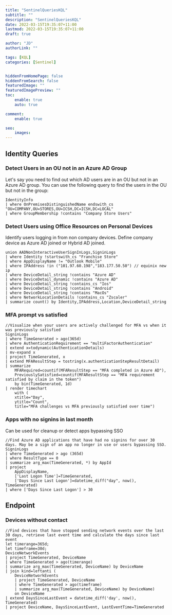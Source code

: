 ```yaml
---
title: "SentinelQueriesKQL"
subtitle: ""
description: "SentinelQueriesKQL"
date: 2022-03-15T19:35:07+11:00
lastmod: 2022-03-15T19:35:07+11:00
draft: true

author: "JD"
authorLink: ""

tags: [KQL]
categories: [Sentinel]


hiddenFromHomePage: false
hiddenFromSearch: false
featuredImage: ""
featuredImagePreview: ""
toc:
    enable: true
    auto: true

comment:
    enable: true

seo:
    images:
---
```


## Identity Queries

### Detect Users in an OU not in an Azure AD Group
Let's say you need to find out which AD users are in an OU but not in an Azure AD group. You can use the following query to find the users in the OU but not in the group:

```kql
IdentityInfo
| where OnPremisesDistinguishedName endswith_cs "OU=COMPANY,OU=STORES,OU=ICSH,DC=ICSH,DC=LOCAL"
| where GroupMembership !contains "Company Store Users"
```

### Detect Users using Office Resources on Personal Devices
Identify users logging in from non company devices. Define company device as Azure AD joined or Hybrid AD joined.

```
union AADNonInteractiveUserSignInLogs,SigninLogs
| where Identity !startswith_cs "Franchise Store"
| where AppDisplayName != "Outlook Mobile"
| where IPAddress !in ("101.97.60.198","183.177.50.50") // equinix new ip
| where DeviceDetail_string !contains "Azure AD"
| where DeviceDetail_dynamic !contains "Azure AD"
| where DeviceDetail_string !contains_cs "Ios"
| where DeviceDetail_string !contains "Android"
| where DeviceDetail_string !contains "MacOs"
| where NetworkLocationDetails !contains_cs "Zscaler"
| summarize count() by Identity,IPAddress,Location,DeviceDetail_string
```

### MFA prompt vs satisfied

```
//Visualize when your users are actively challenged for MFA vs when it was previously satisfied
SigninLogs
| where TimeGenerated > ago(365d)
| where AuthenticationRequirement == "multiFactorAuthentication"
| extend x=todynamic(AuthenticationDetails)
| mv-expand x
| project TimeGenerated, x
| extend MFAResultStep = tostring(x.authenticationStepResultDetail)
| summarize
    MFARequired=countif(MFAResultStep == "MFA completed in Azure AD"),
    PreviouslySatisfied=countif(MFAResultStep == "MFA requirement satisfied by claim in the token")
    by bin(TimeGenerated, 1d)
| render timechart
    with (
    xtitle="Day",
    ytitle="Count",
    title="MFA challenges vs MFA previously satisfied over time")
```

### Apps with no signins in last month
Can be used for cleanup or detect apps bypassing SSO

```
//Find Azure AD applications that have had no signins for over 30 days. May be a sign of an app no longer in use or users bypassing SSO.
SigninLogs
| where TimeGenerated > ago (365d)
| where ResultType == 0
| summarize arg_max(TimeGenerated, *) by AppId
| project
    AppDisplayName,
    ['Last Logon Time']=TimeGenerated,
    ['Days Since Last Logon']=datetime_diff("day", now(), TimeGenerated)
| where ['Days Since Last Logon'] > 30
```

## Endpoint

### Devices without contact

```
//Find devices that have stopped sending network events over the last 30 days, retrieve last event time and calculate the days since last event
let timerange=365d;
let timeframe=30d;
DeviceNetworkEvents
| project TimeGenerated, DeviceName
| where TimeGenerated > ago(timerange)
| summarize arg_max(TimeGenerated, DeviceName) by DeviceName
| join kind=leftanti (
    DeviceNetworkEvents
    | project TimeGenerated, DeviceName
    | where TimeGenerated > ago(timeframe)
    | summarize arg_max(TimeGenerated, DeviceName) by DeviceName)
    on DeviceName
| extend DaysSinceLastEvent = datetime_diff('day', now(), TimeGenerated)
| project DeviceName, DaysSinceLastEvent, LastEventTime=TimeGenerated
```